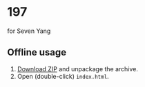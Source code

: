 # 197
for Seven Yang

## Offline usage
1. [Download ZIP](https://github.com/kong0107/197/archive/gh-pages.zip) and unpackage the archive.
2. Open (double-click) `index.html`.
